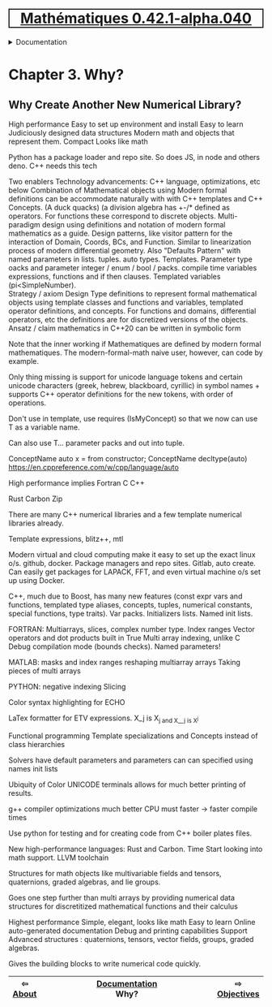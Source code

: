 [<h1 style='border: 2px solid; text-align: center'>Mathématiques 0.42.1-alpha.040</h1>](../../README.md)

<details>

<summary>Documentation</summary>

# [Documentation](../README.md)<br>
Chapter 1. [License](../license/README.md)<br>
Chapter 2. [About](../about/README.md)<br>
Chapter 3. _Why?_ <br>
Chapter 4. [Objectives](../objectives/README.md)<br>
Chapter 5. [Versioning](../versioning/README.md)<br>
Chapter 6. [Status & Release Notes](../status-release/README.md)<br>
Chapter 7. [Upcoming Development](../development-schedule/README.md)<br>
Chapter 8. [Introduction with Examples](../intro/README.md)<br>
Chapter 9. [Installation](../installation/README.md)<br>
Chapter 10. [Your First Mathématiques Project](../first-project/README.md)<br>
Chapter 11. [Usage Guide: Syntax, Data Types, Functions, etc](../user-guide/README.md)<br>
Chapter 12. [Benchmarks](../benchmarks/README.md)<br>
Chapter 13. [Tests](../test/README.md)<br>
Chapter 14. [Developer Guide: Modifying and Extending Mathématiques](../developer-guide/README.md)<br>


</details>



# Chapter 3. Why?

## Why Create Another New Numerical Library?


High performance
Easy to set up environment and install
Easy to learn
Judiciously designed data structures
Modern math and objects that represent them.
Compact
Looks like math

Python has a package loader and repo site. So does JS, in node and others deno.  C++ needs this tech 


Two enablers
Technology advancements: C++ language, optimizations, etc below
Combination of
Mathematical objects using Modern formal definitions can be accommodate naturally with with C++ templates and C++ Concepts. (A duck quacks) (a division algebra has +-/* defined as operators.  For functions these correspond to discrete objects.
Multi-paradigm design using definitions and notation of modern formal mathematics as a guide. Design patterns, like visitor pattern for the interaction of Domain, Coords, BCs, and Function. Similar to linearization process of modern differential geometry. Also "Defaults Pattern" with named parameters in lists. tuples. auto types. Templates. Parameter type oacks and parameter integer / enum / bool /  packs. compile time variables expressions, functions and if then clauses.  Templated variables (pi<SimpleNumber).  
Strategy / axiom 
Design Type definitions to represent formal mathematical objects using template classes and functions and variables, templated operator definitions, and concepts. For functions and domains, differential operators, etc the definitions are for discretized versions of the objects.
Ansatz / claim
mathematics in C++20 can be written in symbolic form


Note that the inner working if Mathematiques are defined by modern formal mathematiques. The modern-formal-math naive user, however, can code by example. 

Only thing missing is support for unicode language tokens and certain unicode characters (greek, hebrew, blackboard, cyrillic) in symbol names + supports C++ operator definitions for the new tokens, with order of operations.

Don't use <MyConcept T> in template, use <typename T>  requires  (IsMyConcept<T>) so that we now can use T as a variable name.

Can also use T… parameter packs and out into tuple.


ConceptName auto x = from constructor;
ConceptName decltype(auto)
https://en.cppreference.com/w/cpp/language/auto


High performance implies
Fortran
C
C++

Rust
Carbon
Zip

There are many C++ numerical libraries and a few template numerical libraries already.

Template expressions, blitz++, mtl

Modern virtual and cloud computing make it easy to set up the exact linux o/s.  github, docker. Package managers and repo sites.  Gitlab, auto create. Can easily get packages for LAPACK, FFT, and even virtual machine o/s set up using Docker.

C++, much due to Boost, has many new features (const expr vars and functions, templated type aliases, concepts, tuples, numerical constants, special functions, type traits).  Var packs. Initializers lists. Named init lists.

FORTRAN:
Multiarrays, slices, complex number type. 
Index ranges
Vector operators and dot products built in
True Multi array indexing, unlike C
Debug compilation mode (bounds checks).
Named parameters!

MATLAB:
masks and index ranges
reshaping multiarray arrays
Taking pieces of multi arrays

PYTHON:
negative indexing
Slicing

Color syntax highlighting for ECHO

LaTex formatter for ETV expressions.  X_j is X<sub>j and X__j is X<sup>j

Functional programming
Template specializations and Concepts instead of class hierarchies

Solvers have default parameters and parameters can can specified using names init lists

Ubiquity of Color UNICODE terminals allows for much better printing of results.

g++ compiler optimizations much better
CPU must faster -> faster compile times

Use python for testing and for creating code from C++ boiler plates files.

New high-performance languages: Rust and Carbon. Time Start looking into math support.  LLVM toolchain

Structures for math objects like multivariable fields and tensors, quaternions, graded algebras, and lie groups.

Goes one step further than multi arrays by providing numerical data structures for discretitized mathematical functions and their calculus


Highest performance
Simple, elegant, looks like math
Easy to learn
Online auto-generated documentation
Debug and printing capabilities
Support Advanced structures : quaternions, tensors, vector fields, groups, graded algebras.

Gives the building blocks to write numerical code quickly.


| ⇦ <br />[About](../about/README.md)  | [Documentation](../README.md)<br />Why?<br /><img width=1000/> | ⇨ <br />[Objectives](../objectives/README.md)   |
| ------------ | :-------------------------------: | ------------ |

